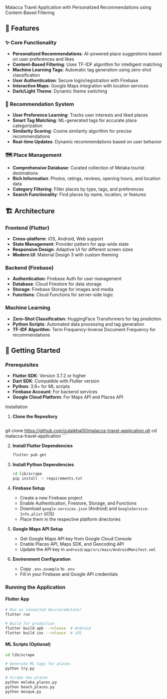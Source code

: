 Malacca Travel Application with Personalized Recommendations using Content-Based Filtering


## 📱 Features

### ✨ Core Functionality
- **Personalized Recommendations**: AI-powered place suggestions based on user preferences and likes
- **Content-Based Filtering**: Uses TF-IDF algorithm for intelligent matching
- **Machine Learning Tags**: Automatic tag generation using zero-shot classification
- **User Authentication**: Secure login/registration with Firebase
- **Interactive Maps**: Google Maps integration with location services
- **Dark/Light Theme**: Dynamic theme switching

### 🎯 Recommendation System
- **User Preference Learning**: Tracks user interests and liked places
- **Smart Tag Matching**: ML-generated tags for accurate place categorization
- **Similarity Scoring**: Cosine similarity algorithm for precise recommendations
- **Real-time Updates**: Dynamic recommendations based on user behavior

### 🗺️ Place Management
- **Comprehensive Database**: Curated collection of Melaka tourist destinations
- **Rich Information**: Photos, ratings, reviews, opening hours, and location data
- **Category Filtering**: Filter places by type, tags, and preferences
- **Search Functionality**: Find places by name, location, or features

## 🏗️ Architecture

### Frontend (Flutter)
- **Cross-platform**: iOS, Android, Web support
- **State Management**: Provider pattern for app-wide state
- **Responsive Design**: Adaptive UI for different screen sizes
- **Modern UI**: Material Design 3 with custom theming

### Backend (Firebase)
- **Authentication**: Firebase Auth for user management
- **Database**: Cloud Firestore for data storage
- **Storage**: Firebase Storage for images and media
- **Functions**: Cloud Functions for server-side logic

### Machine Learning
- **Zero-Shot Classification**: HuggingFace Transformers for tag prediction
- **Python Scripts**: Automated data processing and tag generation
- **TF-IDF Algorithm**: Term Frequency-Inverse Document Frequency for recommendations

## 🚀 Getting Started

### Prerequisites
- **Flutter SDK**: Version 3.7.2 or higher
- **Dart SDK**: Compatible with Flutter version
- **Python**: 3.8+ for ML scripts
- **Firebase Account**: For backend services
- **Google Cloud Platform**: For Maps API and Places API

Installation

1. **Clone the Repository**
   ```bash
  git clone https://github.com/zulaikha00/malacca-travel-application.git
   cd malacca-travel-application   ```

2. **Install Flutter Dependencies**
   ```bash
   flutter pub get
   ```

3. **Install Python Dependencies**
   ```bash
   cd lib/scrape
   pip install -r requirements.txt
   ```

4. **Firebase Setup**
   - Create a new Firebase project
   - Enable Authentication, Firestore, Storage, and Functions
   - Download `google-services.json` (Android) and `GoogleService-Info.plist` (iOS)
   - Place them in the respective platform directories

5. **Google Maps API Setup**
   - Get Google Maps API key from Google Cloud Console
   - Enable Places API, Maps SDK, and Geocoding API
   - Update the API key in `android/app/src/main/AndroidManifest.xml`

6. **Environment Configuration**
   - Copy `.env.example` to `.env`
   - Fill in your Firebase and Google API credentials

### Running the Application

#### Flutter App
```bash
# Run on connected device/emulator
flutter run

# Build for production
flutter build apk --release  # Android
flutter build ios --release  # iOS
```

#### ML Scripts (Optional)
```bash
cd lib/scrape

# Generate ML tags for places
python try.py

# Scrape new places
python melaka_places.py
python beach_places.py
python mosque.py
```


